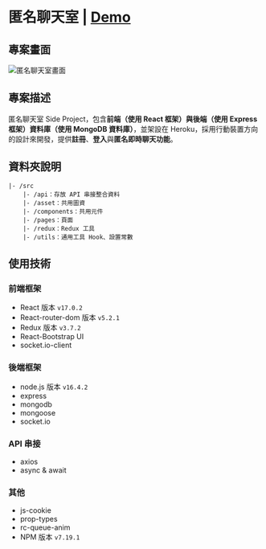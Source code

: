 # 匿名聊天室 | [Demo](https://f2e-chat-web.herokuapp.com/)

## 專案畫面

![匿名聊天室畫面](blob:https://imgur.com/3e09fb51-125f-4c70-827e-c7bca73db61e)

## 專案描述

匿名聊天室 Side Project，包含**前端（使用 React 框架）**與**後端（使用 Express 框架）資料庫（使用 MongoDB 資料庫）**，並架設在 Heroku，採用行動裝置方向的設計來開發，提供**註冊**、**登入**與**匿名即時聊天功能**。

## 資料夾說明

```
|- /src
    |- /api：存放 API 串接整合資料
    |- /asset：共用圖資
    |- /components：共用元件
    |- /pages：頁面
    |- /redux：Redux 工具
    |- /utils：通用工具 Hook、設置常數
```

## 使用技術

### 前端框架

- React 版本 `v17.0.2`
- React-router-dom 版本 `v5.2.1`
- Redux 版本 `v3.7.2`
- React-Bootstrap UI
- socket.io-client

### 後端框架

- node.js 版本 `v16.4.2`
- express
- mongodb
- mongoose
- socket.io

### API 串接

- axios
- async & await

### 其他

- js-cookie
- prop-types
- rc-queue-anim
- NPM 版本 `v7.19.1`
